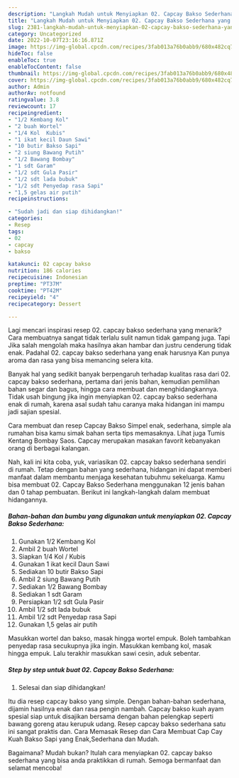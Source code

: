 ```yaml
---
description: "Langkah Mudah untuk Menyiapkan 02. Capcay Bakso Sederhana yang Enak"
title: "Langkah Mudah untuk Menyiapkan 02. Capcay Bakso Sederhana yang Enak"
slug: 2381-langkah-mudah-untuk-menyiapkan-02-capcay-bakso-sederhana-yang-enak
category: Uncategorized
date: 2022-10-07T23:16:16.871Z
image: https://img-global.cpcdn.com/recipes/3fab013a76b0abb9/680x482cq70/02-capcay-bakso-sederhana-foto-resep-utama.jpg
hideToc: false
enableToc: true
enableTocContent: false
thumbnail: https://img-global.cpcdn.com/recipes/3fab013a76b0abb9/680x482cq70/02-capcay-bakso-sederhana-foto-resep-utama.jpg
cover: https://img-global.cpcdn.com/recipes/3fab013a76b0abb9/680x482cq70/02-capcay-bakso-sederhana-foto-resep-utama.jpg
author: Admin
authorAv: notfound
ratingvalue: 3.8
reviewcount: 17
recipeingredient:
- "1/2 Kembang Kol"
- "2 buah Wortel"
- "1/4 Kol  Kubis"
- "1 ikat kecil Daun Sawi"
- "10 butir Bakso Sapi"
- "2 siung Bawang Putih"
- "1/2 Bawang Bombay"
- "1 sdt Garam"
- "1/2 sdt Gula Pasir"
- "1/2 sdt lada bubuk"
- "1/2 sdt Penyedap rasa Sapi"
- "1,5 gelas air putih"
recipeinstructions:

- "Sudah jadi dan siap dihidangkan!"
categories:
- Resep
tags:
- 02
- capcay
- bakso

katakunci: 02 capcay bakso 
nutrition: 186 calories
recipecuisine: Indonesian
preptime: "PT37M"
cooktime: "PT42M"
recipeyield: "4"
recipecategory: Dessert

---
```



Lagi mencari inspirasi resep 02. capcay bakso sederhana yang menarik? Cara membuatnya sangat tidak terlalu sulit namun tidak gampang juga. Tapi Jika salah mengolah maka hasilnya akan hambar dan justru cenderung tidak enak. Padahal 02. capcay bakso sederhana yang enak harusnya Kan punya aroma dan rasa yang bisa memancing selera kita.


Banyak hal yang sedikit banyak berpengaruh terhadap kualitas rasa dari 02. capcay bakso sederhana, pertama dari jenis bahan, kemudian pemilihan bahan segar dan bagus, hingga cara membuat dan menghidangkannya. Tidak usah bingung jika ingin menyiapkan 02. capcay bakso sederhana enak di rumah, karena asal sudah tahu caranya maka hidangan ini mampu jadi sajian spesial.

Cara membuat dan resep Capcay Bakso Simpel enak, sederhana, simple ala rumahan bisa kamu simak bahan serta tips memasaknya. Lihat juga Tumis Kentang Bombay Saos. Capcay merupakan masakan favorit kebanyakan orang di berbagai kalangan.


Nah, kali ini kita coba, yuk, variasikan 02. capcay bakso sederhana sendiri di rumah. Tetap dengan bahan yang sederhana, hidangan ini dapat memberi manfaat dalam membantu menjaga kesehatan tubuhmu sekeluarga. Kamu bisa membuat 02. Capcay Bakso Sederhana menggunakan 12 jenis bahan dan 0 tahap pembuatan. Berikut ini langkah-langkah dalam membuat hidangannya.

<!--inarticleads1-->

##### Bahan-bahan dan bumbu yang digunakan untuk menyiapkan 02. Capcay Bakso Sederhana:

1. Gunakan 1/2 Kembang Kol
1. Ambil 2 buah Wortel
1. Siapkan 1/4 Kol / Kubis
1. Gunakan 1 ikat kecil Daun Sawi
1. Sediakan 10 butir Bakso Sapi
1. Ambil 2 siung Bawang Putih
1. Sediakan 1/2 Bawang Bombay
1. Sediakan 1 sdt Garam
1. Persiapkan 1/2 sdt Gula Pasir
1. Ambil 1/2 sdt lada bubuk
1. Ambil 1/2 sdt Penyedap rasa Sapi
1. Gunakan 1,5 gelas air putih


Masukkan wortel dan bakso, masak hingga wortel empuk. Boleh tambahkan penyedap rasa secukupnya jika ingin. Masukkan kembang kol, masak hingga empuk. Lalu terakhir masukkan sawi cesin, aduk sebentar. 

<!--inarticleads2-->

##### Step by step untuk buat 02. Capcay Bakso Sederhana:


1. Selesai dan siap dihidangkan!

Itu dia resep capcay bakso yang simple. Dengan bahan-bahan sederhana, dijamin hasilnya enak dan rasa pengin nambah. Capcay bakso kuah ayam spesial siap untuk disajikan bersama dengan bahan pelengkap seperti bawang goreng atau kerupuk udang. Resep capcay bakso sederhana satu ini sangat praktis dan. Cara Memasak Resep dan Cara Membuat Cap Cay Kuah Bakso Sapi yang Enak,Sederhana dan Mudah. 

Bagaimana? Mudah bukan? Itulah cara menyiapkan 02. capcay bakso sederhana yang bisa anda praktikkan di rumah. Semoga bermanfaat dan selamat mencoba!
